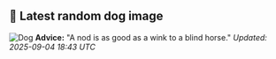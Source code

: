 ## 🐶 Latest random dog image
![Dog](https://images.dog.ceo/breeds/gaddi-indian/Gaddi.jpg)
**Advice:** "A nod is as good as a wink to a blind horse."
*Updated: 2025-09-04 18:43 UTC*
